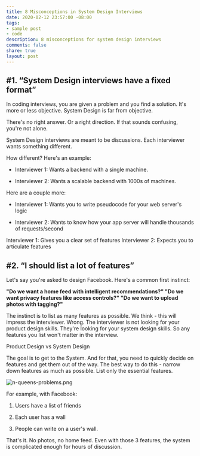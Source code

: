 ```yaml
---
title: 8 Misconceptions in System Design Interviews
date: 2020-02-12 23:57:00 -08:00
tags:
- sample post
- code
description: 8 misconceptions for system design interviews
comments: false
share: true
layout: post
---
```


## #1. “System Design interviews have a fixed format”

In coding interviews, you are given a problem and you find a solution. It's more or less objective. System Design is far from objective.

There's no right answer. Or a right direction. If that sounds confusing, you're not alone.

System Design interviews are meant to be discussions. Each interviewer wants something different.

How different? Here's an example:

* Interviewer 1: Wants a backend with a single machine.

* Interviewer 2: Wants a scalable backend with 1000s of machines.

Here are a couple more:

* Interviewer 1: Wants you to write pseudocode for your web server's logic

* Interviewer 2: Wants to know how your app server will handle thousands of requests/second

Interviewer 1: Gives you a clear set of features
Interviewer 2: Expects you to articulate features

## #2. “I should list a lot of features”

Let's say you're asked to design Facebook. Here's a common first instinct:

**"Do we want a home feed with intelligent recommendations?"
"Do we want privacy features like access controls?"
"Do we want to upload photos with tagging?"**

The instinct is to list as many features as possible. We think - this will impress the interviewer. Wrong.
The interviewer is not looking for your product design skills. They're looking for your system design skills.
So any features you list won't matter in the interview.

Product Design vs System Design

The goal is to get to the System. And for that, you need to quickly decide on features and get them out of the way.
The best way to do this - narrow down features as much as possible. List only the essential features.

![n-queens-problems.png](/uploads/n-queens-problems.png)

For example, with Facebook:

1. Users have a list of friends

2. Each user has a wall

3. People can write on a user's wall.

That's it. No photos, no home feed. Even with those 3 features, the system is complicated enough for hours of discussion.